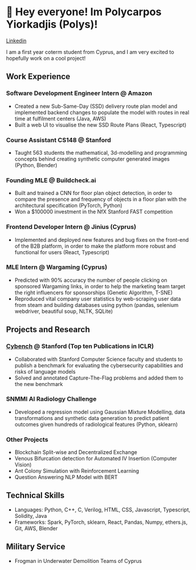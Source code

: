 # 👋 Hey everyone! Im Polycarpos Yiorkadjis (Polys)!
[Linkedin](https://www.linkedin.com/in/polycarpos-yiorkadjis-839970217/)

I am a first year coterm student from Cyprus, and I am very excited to hopefully work on a cool project! 

## Work Experience

### Software Development Engineer Intern @ Amazon 
- Created a new Sub-Same-Day (SSD) delivery route plan model and implemented backend changes to populate the model with routes in real time at fulfilment centers (Java, AWS)
- Built a web UI to visualise the new SSD Route Plans (React, Typescript)

### Course Assistant CS148 @ Stanford
- Taught 563 students the mathematical, 3d-modelling and programming concepts behind creating synthetic computer generated images (Python, Blender)

### Founding MLE @ Buildcheck.ai
- Built and trained a CNN for floor plan object detection, in order to compare the presence and frequency of objects in a floor plan with the architectural specification (PyTorch, Python)
- Won a $100000 investment in the NfX Stanford FAST competition

### Frontend Developer Intern @ Jinius (Cyprus)
- Implemented and deployed new features and bug fixes on the front-end of the B2B platform, in order to make the platform more robust and functional for users (React, Typescript)

### MLE Intern @ Wargaming (Cyprus)
- Predicted with 90% accuracy the number of people clicking on sponsored Wargaming links, in order to help the marketing team target the right influencers for sponsorships (Genetic Algorithm, T-SNE)
- Reproduced vital company user statistics by web-scraping user data from steam and building databases using python (pandas, selenium webdriver, beautiful soup, NLTK, SQLite)

## Projects and Research

### [Cybench](https://cybench.github.io/) @ Stanford (Top ten Publications in ICLR)
- Collaborated with Stanford Computer Science faculty and students to publish a benchmark for evaluating the cybersecurity capabilities and risks of language models
- Solved and annotated Capture-The-Flag problems and added them to the new benchmark

### SNMMI AI Radiology Challenge 
- Developed a regression model using Gaussian Mixture Modelling, data transformations and synthetic data generation to predict patient outcomes given hundreds of radiological features (Python, sklearn)

### Other Projects
- Blockchain Split-wise and Decentralized Exchange
- Venous Bifurcation detection for Automated IV Insertion (Computer Vision)
- Ant Colony Simulation with Reinforcement Learning
- Question Answering NLP Model with BERT


## Technical Skills
- Languages: Python, C++, C, Verilog, HTML, CSS, Javascript, Typescript, Solidity, Java
- Frameworks: Spark, PyTorch, sklearn, React, Pandas, Numpy, ethers.js, Git, AWS, Blender

## Military Service
- Frogman in Underwater Demolition Teams of Cyprus